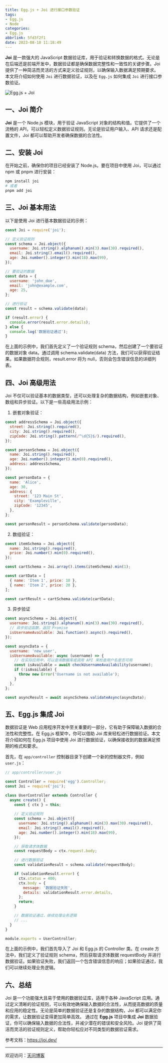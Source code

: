 ```yaml
---
title: Egg.js + Joi 进行接口参数验证
tags:
- Egg.js
- Node
categories:
- Egg.js
abbrlink: 5fd3f2f1
date: 2023-08-18 11:18:49
---
```


**Joi** 是一款强大的 JavaScript 数据验证库，用于验证和转换数据的格式。无论是在后端还是前端开发中，数据验证都是确保数据完整性和一致性的关键步骤。Joi 提供了一种简洁而灵活的方式来定义验证规则，以确保输入数据满足预期要求。
本文将介绍如何使用 `Joi` 进行数据验证，以及在 `Egg.js` 如何集成 `Joi` 进行接口参数验证。

![Egg.js + Joi](https://tiven.cn/static/img/eggjs-01-t4dYaNtm.jpg)

<!-- more -->

## 一、Joi 简介

**Joi** 是一个 Node.js 模块，用于验证 JavaScript 对象的结构和值。它提供了一个流畅的 API，可以轻松定义数据验证规则。无论是验证用户输入、API 请求还是配置文件，Joi 都可以帮助开发者确保数据的合法性。

## 二、安装 Joi

在开始之前，确保你的项目已经安装了 Node.js。要在项目中使用 Joi，可以通过 npm 或 pnpm 进行安装：

```bash
npm install joi
# 或者
pnpm add joi
```

## 三、Joi 基本用法

以下是使用 Joi 进行基本数据验证的示例：

```js
const Joi = require('joi');

// 定义验证规则
const schema = Joi.object({
  username: Joi.string().alphanum().min(3).max(30).required(),
  email: Joi.string().email().required(),
  age: Joi.number().integer().min(18).max(99),
});

// 要验证的数据
const data = {
  username: 'john_doe',
  email: 'john@example.com',
  age: 25,
};

// 进行验证
const result = schema.validate(data);

if (result.error) {
  console.error(result.error.details);
} else {
  console.log('数据验证通过');
}
```

在上面的示例中，我们首先定义了一个验证规则 schema，然后创建了一个要验证的数据对象 data。通过调用 schema.validate(data) 方法，我们可以获得验证结果。如果数据符合规则，result.error 将为 null，否则会包含错误信息的详细列表。

## 四、Joi 高级用法

Joi 不仅可以验证基本的数据类型，还可以处理复杂的数据结构，例如嵌套对象、数组和异步验证。以下是一些高级用法示例：

1. 嵌套对象验证：

```js
const addressSchema = Joi.object({
  street: Joi.string().required(),
  city: Joi.string().required(),
  zipCode: Joi.string().pattern(/^\d{5}$/).required(),
});

const personSchema = Joi.object({
  name: Joi.string().required(),
  age: Joi.number().integer().min(0).required(),
  address: addressSchema,
});

const personData = {
  name: 'Alice',
  age: 30,
  address: {
    street: '123 Main St',
    city: 'Exampleville',
    zipCode: '12345',
  },
};

const personResult = personSchema.validate(personData);
```

2. 数组验证：

```js
const itemSchema = Joi.object({
  name: Joi.string().required(),
  price: Joi.number().min(0).required(),
});

const cartSchema = Joi.array().items(itemSchema).min(1);

const cartData = [
  { name: 'Item 1', price: 10 },
  { name: 'Item 2', price: 20 },
];

const cartResult = cartSchema.validate(cartData);
```

3. 异步验证

```js
const asyncSchema = Joi.object({
  username: Joi.string().alphanum().min(3).max(30).required(),
  // 异步验证函数，返回 Promise
  isUsernameAvailable: Joi.function().async().required(),
});

const asyncData = {
  username: 'new_user',
  isUsernameAvailable: async (username) => {
    // 在实际应用中，可以查询数据库或调用 API 来检查用户名是否可用
    const isAvailable = await checkUsernameAvailability(username);
    if (!isAvailable) {
      throw new Error('Username is not available');
    }
  },
};

const asyncResult = await asyncSchema.validateAsync(asyncData);
```

## 五、Egg.js 集成 Joi

数据验证是 Web 应用程序开发中至关重要的一部分，它有助于保障输入数据的合法性和完整性。在 Egg.js 框架中，你可以借助 Joi 库来轻松进行数据验证。本文将介绍如何在 Egg.js 项目中使用 Joi 进行数据验证，以确保接收到的数据满足预期的格式和要求。

首先，在 `app/controller` 控制器目录下创建一个新的控制器文件，例如 `user.js`：

```js
// app/controller/user.js

const Controller = require('egg').Controller;
const Joi = require('joi');

class UserController extends Controller {
  async create() {
    const { ctx } = this;
    
    // 定义验证规则
    const schema = Joi.object({
      username: Joi.string().alphanum().min(3).max(30).required(),
      email: Joi.string().email().required(),
      age: Joi.number().integer().min(18).max(99),
    });

    // 获取请求体数据
    const requestBody = ctx.request.body;

    // 进行数据验证
    const validationResult = schema.validate(requestBody);

    if (validationResult.error) {
      ctx.status = 400;
      ctx.body = {
        message: '数据验证失败',
        details: validationResult.error.details,
      };
      return;
    }

    // 数据验证通过，继续处理业务逻辑
    // ...
  }
}

module.exports = UserController;
```

在上面的示例中，我们首先导入了 Joi 和 Egg.js 的 Controller 类。在 create 方法中，我们定义了验证规则 schema，然后获取请求体数据 requestBody 并进行数据验证。如果验证失败，我们返回一个包含错误信息的响应；如果验证通过，我们可以继续处理业务逻辑。

## 六、总结

Joi 是一个功能强大且易于使用的数据验证库，适用于各种 JavaScript 应用。通过定义清晰的验证规则，可以有效地确保输入数据的合法性，从而提高数据的质量和应用的稳定性。无论是简单的数据验证还是复杂的数据结构，Joi 都可以满足你的需求，让数据验证变得更加简单高效。
通过在 **Egg.js** 项目中集成 **Joi** 数据验证，你可以确保输入数据的合法性，并减少潜在的错误和安全风险。Joi 提供了简洁而灵活的验证规则定义，帮助你轻松应对不同类型的数据验证需求。

参考文档：https://joi.dev/

---

欢迎访问：[天问博客](https://tiven.cn/p/5fd3f2f1/ "天问博客-专注于大前端技术")

